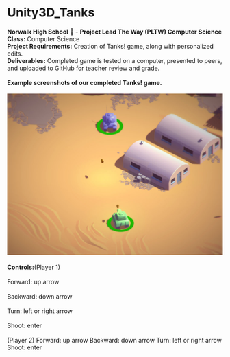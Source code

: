 # Unity3D_Tanks
<b>Norwalk High School</b> :school: - <b>Project Lead The Way (PLTW) Computer Science</b><br>
<b>Class:</b> Computer Science<br>
<b>Project Requirements:</b> Creation of Tanks! game, along with personalized edits.<br>
<b>Deliverables:</b> Completed game is tested on a computer, presented to peers, and uploaded to GitHub for teacher review and grade.   
<br>
<b>Example screenshots of our completed Tanks! game.</b><br><br>
![Alt text](https://github.com/EvelynDestiny/Unity3D_Tanks/blob/master/screenshots/Tanks.jpg)
<br><br>
<b>Controls:</b>(Player 1) <br><br>Forward: up arrow <br><br>Backward: down arrow <br><br>Turn: left or right arrow <br><br>Shoot: enter<br><br>
(Player 2) Forward: up arrow Backward: down arrow Turn: left or right arrow Shoot: enter
